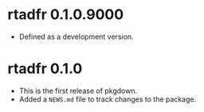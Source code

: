 # rtadfr 0.1.0.9000

* Defined as a development version.

# rtadfr 0.1.0

* This is the first release of pkgdown.
* Added a `NEWS.md` file to track changes to the package.
